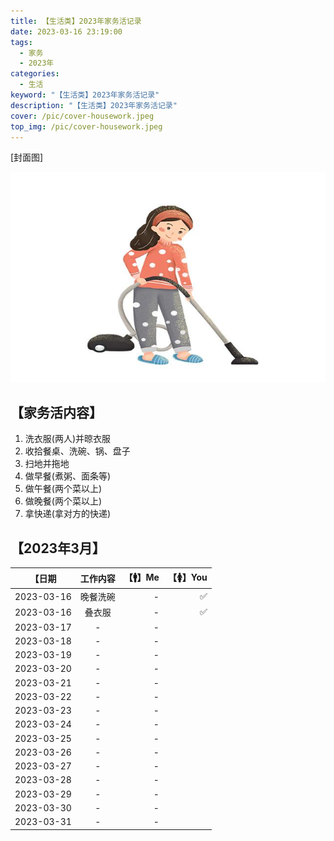 ```yaml
---
title: 【生活类】2023年家务活记录
date: 2023-03-16 23:19:00
tags: 
  - 家务
  - 2023年
categories: 
  - 生活
keyword: "【生活类】2023年家务活记录"
description: "【生活类】2023年家务活记录"
cover: /pic/cover-housework.jpeg
top_img: /pic/cover-housework.jpeg
---
```


[封面图]

![封面图](../pic/cover-housework.jpeg)

## 【家务活内容】

1. 洗衣服(两人)并晾衣服
2. 收拾餐桌、洗碗、锅、盘子
3. 扫地并拖地
4. 做早餐(煮粥、面条等)
5. 做午餐(两个菜以上)
6. 做晚餐(两个菜以上)
7. 拿快递(拿对方的快递)

## 【2023年3月】

| 【日期  |  工作内容  | 【🚹】Me   |  【🚺】You |
|----------|:-------------:|------:|------:|
| 2023-03-16 |  晚餐洗碗 |  -  | ✅ |
| 2023-03-16 |  叠衣服 |  -  | ✅ |
| 2023-03-17 |  -  | - |
| 2023-03-18 |  -  | - |
| 2023-03-19 |  -  | - |
| 2023-03-20 |  -  | - |
| 2023-03-21 |  -  | - |
| 2023-03-22 |  -  | - |
| 2023-03-23 |  -  | - |
| 2023-03-24 |  -  | - |
| 2023-03-25 |  -  | - |
| 2023-03-26 |  -  | - |
| 2023-03-27 |  -  | - |
| 2023-03-28 |  -  | - |
| 2023-03-29 |  -  | - |
| 2023-03-30 |  -  | - |
| 2023-03-31 |  -  | - |